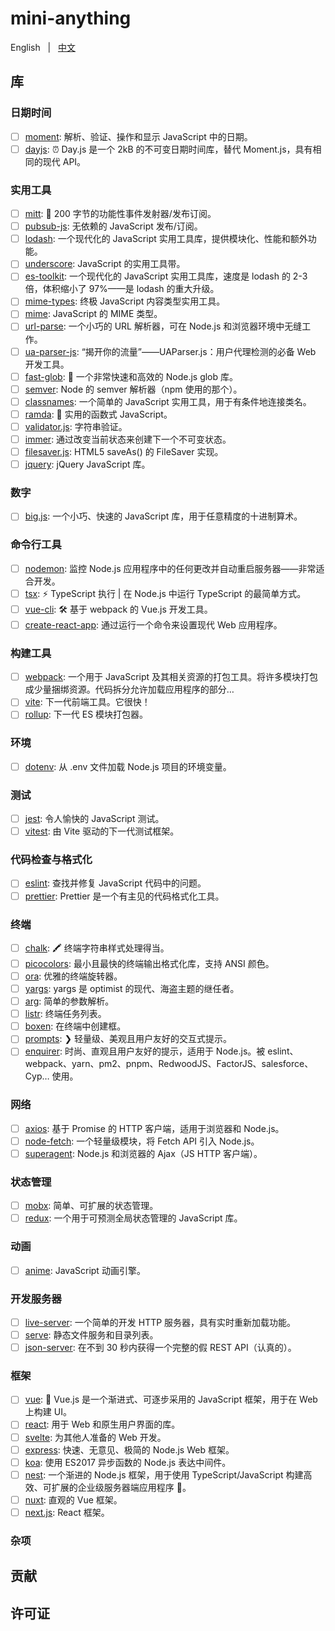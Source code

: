 # mini-anything

English &nbsp; | &nbsp; [中文](./README.zh-CN.md)

## 库

### 日期时间

- [ ] [moment](): 解析、验证、操作和显示 JavaScript 中的日期。
- [ ] [dayjs](https://github.com/iamkun/dayjs): ⏰ Day.js 是一个 2kB 的不可变日期时间库，替代 Moment.js，具有相同的现代 API。

### 实用工具

- [ ] [mitt](./lib/mitt): 🥊 200 字节的功能性事件发射器/发布订阅。
- [ ] [pubsub-js](./lib/pubsub-js): 无依赖的 JavaScript 发布/订阅。
- [ ] [lodash](https://github.com/lodash/lodash): 一个现代化的 JavaScript 实用工具库，提供模块化、性能和额外功能。
- [ ] [underscore](https://github.com/jashkenas/underscore): JavaScript 的实用工具带。
- [ ] [es-toolkit](https://github.com/toss/es-toolkit): 一个现代化的 JavaScript 实用工具库，速度是 lodash 的 2-3 倍，体积缩小了 97%——是 lodash 的重大升级。
- [ ] [mime-types](https://github.com/jshttp/mime-types): 终极 JavaScript 内容类型实用工具。
- [ ] [mime](https://github.com/broofa/mime): JavaScript 的 MIME 类型。
- [ ] [url-parse](https://github.com/unshiftio/url-parse): 一个小巧的 URL 解析器，可在 Node.js 和浏览器环境中无缝工作。
- [ ] [ua-parser-js](https://github.com/faisalman/ua-parser-js): “揭开你的流量”——UAParser.js：用户代理检测的必备 Web 开发工具。
- [ ] [fast-glob](https://github.com/mrmlnc/fast-glob): 🚀 一个非常快速和高效的 Node.js glob 库。
- [ ] [semver](https://github.com/npm/node-semver): Node 的 semver 解析器（npm 使用的那个）。
- [ ] [classnames](https://github.com/JedWatson/classnames): 一个简单的 JavaScript 实用工具，用于有条件地连接类名。
- [ ] [ramda](https://github.com/ramda/ramda): 🐏 实用的函数式 JavaScript。
- [ ] [validator.js](): 字符串验证。
- [ ] [immer](): 通过改变当前状态来创建下一个不可变状态。
- [ ] [filesaver.js](): HTML5 saveAs() 的 FileSaver 实现。
- [ ] [jquery](): jQuery JavaScript 库。

### 数字

- [ ] [big.js](): 一个小巧、快速的 JavaScript 库，用于任意精度的十进制算术。

### 命令行工具

- [ ] [nodemon](https://github.com/remy/nodemon): 监控 Node.js 应用程序中的任何更改并自动重启服务器——非常适合开发。
- [ ] [tsx](https://github.com/privatenumber/tsx): ⚡️ TypeScript 执行 | 在 Node.js 中运行 TypeScript 的最简单方式。
- [ ] [vue-cli](): 🛠️ 基于 webpack 的 Vue.js 开发工具。
- [ ] [create-react-app](): 通过运行一个命令来设置现代 Web 应用程序。

### 构建工具

- [ ] [webpack](): 一个用于 JavaScript 及其相关资源的打包工具。将许多模块打包成少量捆绑资源。代码拆分允许加载应用程序的部分…
- [ ] [vite](): 下一代前端工具。它很快！
- [ ] [rollup](): 下一代 ES 模块打包器。

### 环境

- [ ] [dotenv](https://github.com/motdotla/dotenv): 从 .env 文件加载 Node.js 项目的环境变量。

### 测试

- [ ] [jest](): 令人愉快的 JavaScript 测试。
- [ ] [vitest](): 由 Vite 驱动的下一代测试框架。

### 代码检查与格式化

- [ ] [eslint](): 查找并修复 JavaScript 代码中的问题。
- [ ] [prettier](): Prettier 是一个有主见的代码格式化工具。

### 终端

- [ ] [chalk](https://github.com/chalk/chalk): 🖍 终端字符串样式处理得当。
- [ ] [picocolors](https://github.com/alexeyraspopov/picocolors): 最小且最快的终端输出格式化库，支持 ANSI 颜色。
- [ ] [ora](https://github.com/sindresorhus/ora): 优雅的终端旋转器。
- [ ] [yargs](https://github.com/yargs/yargs): yargs 是 optimist 的现代、海盗主题的继任者。
- [ ] [arg](https://github.com/vercel/arg): 简单的参数解析。
- [ ] [listr](https://github.com/SamVerschueren/listr): 终端任务列表。
- [ ] [boxen](https://github.com/sindresorhus/boxen): 在终端中创建框。
- [ ] [prompts](https://github.com/terkelg/prompts): ❯ 轻量级、美观且用户友好的交互式提示。
- [ ] [enquirer](https://github.com/enquirer/enquirer): 时尚、直观且用户友好的提示，适用于 Node.js。被 eslint、webpack、yarn、pm2、pnpm、RedwoodJS、FactorJS、salesforce、Cyp… 使用。

### 网络

- [ ] [axios](https://github.com/axios/axios): 基于 Promise 的 HTTP 客户端，适用于浏览器和 Node.js。
- [ ] [node-fetch](https://github.com/node-fetch/node-fetch): 一个轻量级模块，将 Fetch API 引入 Node.js。
- [ ] [superagent](): Node.js 和浏览器的 Ajax（JS HTTP 客户端）。

### 状态管理

- [ ] [mobx](): 简单、可扩展的状态管理。
- [ ] [redux](): 一个用于可预测全局状态管理的 JavaScript 库。

### 动画

- [ ] [anime](): JavaScript 动画引擎。

### 开发服务器

- [ ] [live-server](https://github.com/tapio/live-server): 一个简单的开发 HTTP 服务器，具有实时重新加载功能。
- [ ] [serve](https://github.com/vercel/serve): 静态文件服务和目录列表。
- [ ] [json-server](https://github.com/typicode/json-server): 在不到 30 秒内获得一个完整的假 REST API（认真的）。

### 框架

- [ ] [vue](): 🖖 Vue.js 是一个渐进式、可逐步采用的 JavaScript 框架，用于在 Web 上构建 UI。
- [ ] [react](): 用于 Web 和原生用户界面的库。
- [ ] [svelte](): 为其他人准备的 Web 开发。
- [ ] [express](): 快速、无意见、极简的 Node.js Web 框架。
- [ ] [koa](): 使用 ES2017 异步函数的 Node.js 表达中间件。
- [ ] [nest](): 一个渐进的 Node.js 框架，用于使用 TypeScript/JavaScript 构建高效、可扩展的企业级服务器端应用程序 🚀。
- [ ] [nuxt](): 直观的 Vue 框架。
- [ ] [next.js](): React 框架。

### 杂项

## 贡献

## 许可证
